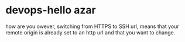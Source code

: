 # devops-hello azar
how are you
owever, switching from HTTPS to SSH url, means that your remote origin is already set to an http url and that you want to change.
